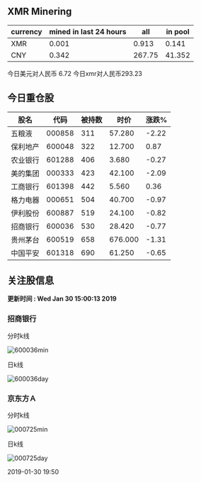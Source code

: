 ## XMR Minering

|currency|mined in last 24 hours|all|in pool|
|---|---|---|---|
|XMR|0.001|0.913|0.141|
|CNY|0.342|267.75|41.352|

今日美元对人民币 6.72	今日xmr对人民币293.23


## 今日重仓股 

|股名|代码|被持数|时价|涨跌%|
|---|---|---|---|---|
|五粮液|000858|311|57.280|-2.22|
|保利地产|600048|322|12.700|0.87|
|农业银行|601288|406|3.680|-0.27|
|美的集团|000333|423|42.100|-2.09|
|工商银行|601398|442|5.560|0.36|
|格力电器|000651|504|40.700|-0.97|
|伊利股份|600887|519|24.100|-0.82|
|招商银行|600036|530|28.420|-0.77|
|贵州茅台|600519|658|676.000|-1.31|
|中国平安|601318|690|61.250|-0.65|

## 关注股信息
**更新时间 : Wed Jan 30 15:00:13 2019**
### 招商银行 
分时k线

![600036min](http://image.sinajs.cn/newchart/min/n/sh600036.gif)

日k线

![600036day](http://image.sinajs.cn/newchart/daily/n/sh600036.gif)

### 京东方Ａ 
分时k线

![000725min](http://image.sinajs.cn/newchart/min/n/sz000725.gif)

日k线

![000725day](http://image.sinajs.cn/newchart/daily/n/sz000725.gif)

2019-01-30 19:50